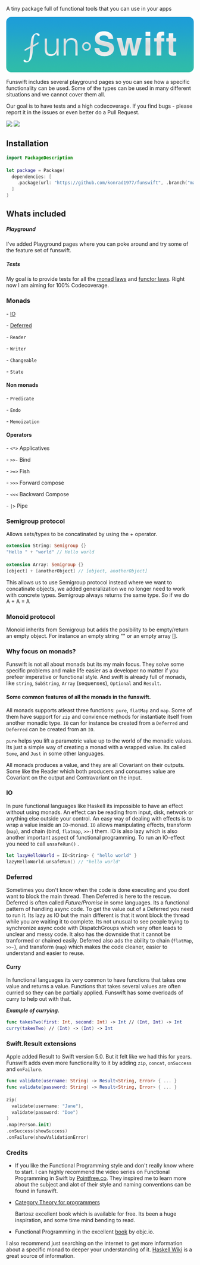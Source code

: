 A tiny package full of functional tools that you can use in your apps



!["Logo"](https://github.com/konrad1977/funswift/blob/main/Images/logo.png)



Funswift includes several playground pages so you can see how a specific functionality can be used. Some of the types can be used in many different situations and we cannot cover them all. 

Our goal is to have tests and a high codecoverage. If you find bugs - please report it in the issues or even better do a Pull Request.



![](https://img.shields.io/github/license/konrad1977/funswift) ![](https://img.shields.io/github/languages/top/konrad1977/funswift)



## Installation

```swift
import PackageDescription

let package = Package(
  dependencies: [
    .package(url: "https://github.com/konrad1977/funswift", .branch("main")),
  ]
)
```



## Whats included

##### Playground

I've added Playground pages where you can poke around and try some of the feature set of funswift. 

##### Tests

My goal is to provide tests for all the [monad laws](https://wiki.haskell.org/Monad_laws) and [functor laws](https://wiki.haskell.org/Functor). Right now I am aiming for 100% Codecoverage.

### Monads

\- [IO](#IO)

\- [Deferred](#deferred)

\- `Reader`

\- `Writer`

\- `Changeable`

\- `State`

#### Non monads

\- `Predicate`

\- `Endo`

\- `Memoization`

#### Operators

\- `<*>`  Applicatives 

\- `>>-`  Bind 

\- `>=>`  Fish

\- `>>>`  Forward compose 

\- `<<<`  Backward Compose 

\- `|>`  Pipe

### Semigroup protocol

Allows sets/types to be concatinated by using the + operator. 

```swift
extension String: Semigroup {}
"Hello " + "world" // Hello world

extension Array: Semigroup {}
[object] + [anotherObject] // [object, anotherObject]
```

This allows us to use Semigroup protocol instead where we want to concatinate objects, we added generalization we no longer need to work with concrete types. Semigroup always returns the same type. So if we do A + A = A

### Monoid protocol

Monoid inherits from Semigroup but adds the posibility to be empty/return an empty object. For instance an empty string  "" or an empty array [].

### Why focus on monads?

Funswift is not all about monads but its my main focus. They solve some specific problems and make life easier as a developer no matter if you prefeer imperative or functional style. And swift is already full of monads, like `string`, `SubString`, `Array` (sequenses), `Optional` and `Result`.

#### Some common features of all the monads in the funswift.

All monads supports atleast three functions: `pure`, `flatMap` and `map`. Some of them have support for `zip` and convience methods for instantiate itself from another monadic type. `IO` can for instance be created from a `Deferred` and `Deferred` can be created from an `IO`.

`pure` helps you lift a parametric value up to the world of the monadic values. Its just a simple way of creating a monad with a wrapped value. Its called `Some`, and `Just` in some other languages.

All monads produces a value, and they are all Covariant on their outputs. Some like the Reader which both producers and consumes value are Covariant on the output and Contravariant on the input. 

### IO

In pure functional languages like Haskell its impossible to have an effect without using monads. An effect can be reading from input, disk, network or anything else outside your control. An easy way of dealing with effects is to wrap a value inside an `IO`-monad. `IO` allows manipulating effects, transform (`map`), and chain (bind, `flatmap`, `>>-`) them. IO is also lazy which is also another important aspect of functional programming. To run an IO-effect you need to call `unsafeRun()` . 

```swift
let lazyHelloWorld = IO<String> { "hello world" }
lazyHelloWorld.unsafeRun() // "hello world"
```

### Deferred

Sometimes you don't know when the code is done executing and you dont want to block the main thread. Then Deferred is here to the rescue. Deferred is often called *Future/Promise* in some languages. Its a functional pattern of handling async code. To get the value out of a Deferred you need to run it. Its lazy as IO but the main different is that it wont block the thread while you are waiting it to complete. Its not unusual to see people trying to synchronize async code with DispatchGroups which very often leads to unclear and messy code. It also has the downside that it cannot be tranformed or chained easily. Deferred also ads the ability to chain (`flatMap`, `>>-`), and transform (`map`) which makes the code cleaner, easier to understand and easier to reuse. 

#### Curry

In functional languages its very common to have functions that takes one value and returns a value. Functions that takes several values are often curried so they can be partially applied. Funswift has some overloads of curry to help out with that.

***Example of currying.*** 

```swift
func takesTwo(first: Int, second: Int) -> Int // (Int, Int) -> Int
curry(takesTwo) // (Int) -> (Int) -> Int
```

### Swift.Result extensions

Apple added Result to Swift version 5.0. But it felt like we had this for years. Funswift adds even more functionality to it by adding `zip`, `concat`, `onSuccess` and `onFailure`.

```swift
func validate(username: String) -> Result<String, Error> { ... }
func validate(password: String) -> Result<String, Error> { ... }

zip(
  validate(username: "Jane"),
  validate(password: "Doe")
)
.map(Person.init)
.onSuccess(showSuccess)
.onFailure(showValidationError)
```

### Credits

- If you like the Functional Programming style and don't really know where to start. I can highly recommend the video series on Functional Programming in Swift by [Pointfree.co](https://www.pointfree.co). They inspired me to learn more about the subject and alot of their style and naming conventions can be found in funswift.

- [Category Theory for programmers](https://github.com/hmemcpy/milewski-ctfp-pdf)

  Bartosz excellent book which is available for free. Its been a huge inspiration, and some time mind bending to read. 

- Functional Programming in the excellent [book](https://www.objc.io/books/functional-swift/) by objc.io. 

I also recommend just searching on the internet to get more information about a specific monad to deeper your understanding of it. [Haskell Wiki](https://wiki.haskell.org/All_About_Monads) is a great source of information.